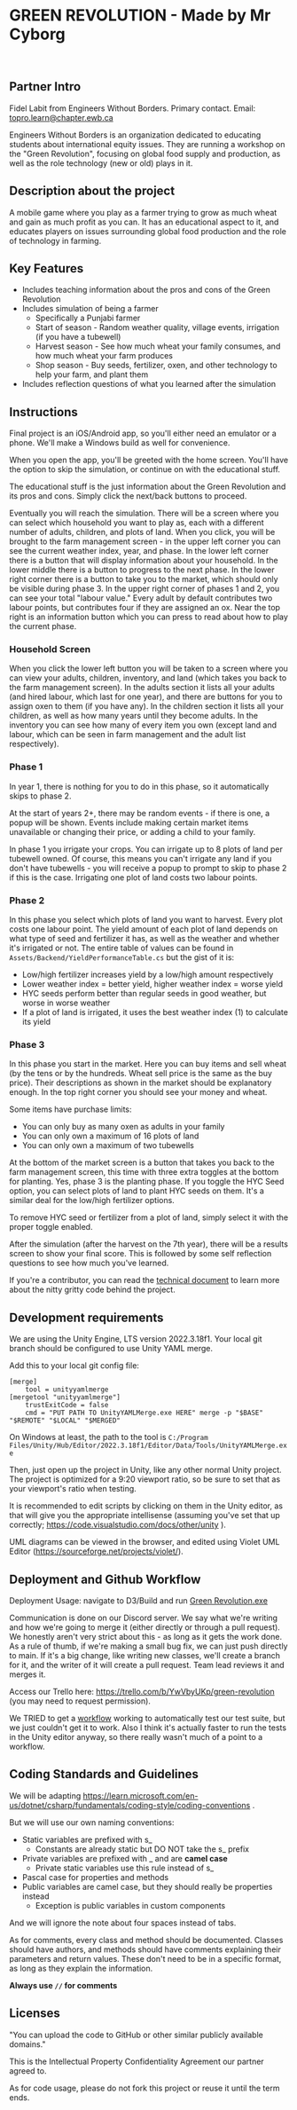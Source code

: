 # GREEN REVOLUTION - Made by Mr Cyborg
​
## Partner Intro
Fidel Labit from Engineers Without Borders. Primary contact. Email: topro.learn@chapter.ewb.ca

Engineers Without Borders is an organization dedicated to educating students about international equity issues. They are running a workshop on the "Green Revolution", focusing on global food supply and production, as well as the role technology (new or old) plays in it.

## Description about the project
A mobile game where you play as a farmer trying to grow as much wheat and gain as much profit as you can. It has an educational aspect to it, and educates players on issues surrounding global food production and the role of technology in farming.
​
## Key Features
- Includes teaching information about the pros and cons of the Green Revolution
- Includes simulation of being a farmer
    - Specifically a Punjabi farmer
    - Start of season - Random weather quality, village events, irrigation (if you have a tubewell)
    - Harvest season - See how much wheat your family consumes, and how much wheat your farm produces
    - Shop season - Buy seeds, fertilizer, oxen, and other technology to help your farm, and plant them
- Includes reflection questions of what you learned after the simulation
​
## Instructions
Final project is an iOS/Android app, so you'll either need an emulator or a phone. We'll make a Windows build as well for convenience.

When you open the app, you'll be greeted with the home screen. You'll have the option to skip the simulation, or continue on with the educational stuff.

The educational stuff is the just information about the Green Revolution and its pros and cons. Simply click the next/back buttons to proceed.

Eventually you will reach the simulation. There will be a screen where you can select which household you want to play as, each with a different number of adults, children, and plots of land. When you click, you will be brought to the farm management screen - in the upper left corner you can see the current weather index, year, and phase. In the lower left corner there is a button that will display information about your household. In the lower middle there is a button to progress to the next phase. In the lower right corner there is a button to take you to the market, which should only be visible during phase 3. In the upper right corner of phases 1 and 2, you can see your total "labour value." Every adult by default contributes two labour points, but contributes four if they are assigned an ox. Near the top right is an information button which you can press to read about how to play the current phase.

### Household Screen
When you click the lower left button you will be taken to a screen where you can view your adults, children, inventory, and land (which takes you back to the farm management screen). In the adults section it lists all your adults (and hired labour, which last for one year), and there are buttons for you to assign oxen to them (if you have any). In the children section it lists all your children, as well as how many years until they become adults. In the inventory you can see how many of every item you own (except land and labour, which can be seen in farm management and the adult list respectively).

### Phase 1
In year 1, there is nothing for you to do in this phase, so it automatically skips to phase 2.

At the start of years 2+, there may be random events - if there is one, a popup will be shown. Events include making certain market items unavailable or changing their price, or adding a child to your family.

In phase 1 you irrigate your crops. You can irrigate up to 8 plots of land per tubewell owned. Of course, this means you can't irrigate any land if you don't have tubewells - you will receive a popup to prompt to skip to phase 2 if this is the case. Irrigating one plot of land costs two labour points.

### Phase 2
In this phase you select which plots of land you want to harvest. Every plot costs one labour point. The yield amount of each plot of land depends on what type of seed and fertilizer it has, as well as the weather and whether it's irrigated or not. The entire table of values can be found in `Assets/Backend/YieldPerformanceTable.cs` but the gist of it is:
- Low/high fertilizer increases yield by a low/high amount respectively
- Lower weather index = better yield, higher weather index = worse yield
- HYC seeds perform better than regular seeds in good weather, but worse in worse weather
- If a plot of land is irrigated, it uses the best weather index (1) to calculate its yield

### Phase 3
In this phase you start in the market. Here you can buy items and sell wheat (by the tens or by the hundreds. Wheat sell price is the same as the buy price). Their descriptions as shown in the market should be explanatory enough. In the top right corner you should see your money and wheat.

Some items have purchase limits:
- You can only buy as many oxen as adults in your family
- You can only own a maximum of 16 plots of land
- You can only own a maximum of two tubewells

At the bottom of the market screen is a button that takes you back to the farm management screen, this time with three extra toggles at the bottom for planting. Yes, phase 3 is the planting phase. If you toggle the HYC Seed option, you can select plots of land to plant HYC seeds on them. It's a similar deal for the low/high fertilizer options.

To remove HYC seed or fertilizer from a plot of land, simply select it with the proper toggle enabled.


After the simulation (after the harvest on the 7th year), there will be a results screen to show your final score. This is followed by some self reflection questions to see how much you've learned.

If you're a contributor, you can read the [technical document](technical-document.md) to learn more about the nitty gritty code behind the project.
 
## Development requirements
We are using the Unity Engine, LTS version 2022.3.18f1. Your local git branch should be configured to use Unity YAML merge.

Add this to your local git config file:
```
[merge]
    tool = unityyamlmerge
[mergetool "unityyamlmerge"]
    trustExitCode = false
    cmd = "PUT PATH TO UnityYAMLMerge.exe HERE" merge -p "$BASE" "$REMOTE" "$LOCAL" "$MERGED"
```

On Windows at least, the path to the tool is `C:/Program Files/Unity/Hub/Editor/2022.3.18f1/Editor/Data/Tools/UnityYAMLMerge.exe`

Then, just open up the project in Unity, like any other normal Unity project. The project is optimized for a 9:20 viewport ratio, so be sure to set that as your
viewport's ratio when testing.

It is recommended to edit scripts by clicking on them in the Unity editor, as that will give you the appropriate intellisense (assuming you've set that up correctly; https://code.visualstudio.com/docs/other/unity ).

UML diagrams can be viewed in the browser, and edited using Violet UML Editor (https://sourceforge.net/projects/violet/).
 
## Deployment and Github Workflow
Deployment Usage: navigate to D3/Build and run [Green Revolution.exe](deliverables/D3/Build/Green%20Revolution.exe)

Communication is done on our Discord server. We say what we're writing and how we're going to merge it (either directly or through a pull request). We honestly aren't very strict about this - as long as it gets the work done. As a rule of thumb, if we're making a small bug fix, we can just push directly to main. If it's a big change, like writing new classes, we'll create a branch for it, and the writer of it will create a pull request. Team lead reviews it and merges it.

Access our Trello here: https://trello.com/b/YwVbyUKp/green-revolution  (you may need to request permission).

We TRIED to get a [workflow](https://github.com/marketplace/actions/unity-test-runner) working to automatically test our test suite, but we just couldn't get it to work. Also I think it's actually faster to run the tests in the Unity editor anyway, so there really wasn't much of a point to a workflow.

## Coding Standards and Guidelines
We will be adapting https://learn.microsoft.com/en-us/dotnet/csharp/fundamentals/coding-style/coding-conventions .

But we will use our own naming conventions:
- Static variables are prefixed with s_
    - Constants are already static but DO NOT take the s_ prefix
- Private variables are prefixed with _ and are **camel case**
    - Private static variables use this rule instead of s_
- Pascal case for properties and methods
- Public variables are camel case, but they should really be properties instead
    - Exception is public variables in custom components

And we will ignore the note about four spaces instead of tabs.

As for comments, every class and method should be documented. Classes should have authors, and methods should have comments explaining their parameters and return values. These don't need to be in a specific format, as long as they explain the information.

**Always use `//` for comments**
​
## Licenses 
"You can upload the code to GitHub or other similar publicly available domains."

This is the Intellectual Property Confidentiality Agreement our partner agreed to.

As for code usage, please do not fork this project or reuse it until the term ends.
